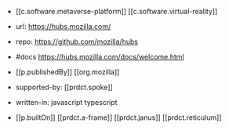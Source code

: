 
- [[c.software.metaverse-platform]] [[c.software.virtual-reality]]
- url:  https://hubs.mozilla.com/
- repo: https://github.com/mozilla/hubs
- #docs https://hubs.mozilla.com/docs/welcome.html
- [[p.publishedBy]] [[org.mozilla]]
- supported-by: [[prdct.spoke]]

- written-in: javascript typescript
- [[p.builtOn]] [[prdct.a-frame]] [[prdct.janus]] [[prdct.reticulum]]